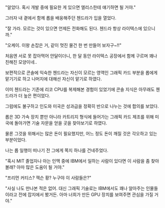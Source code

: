 "알았다. 혹시 개발 중에 필요한 게 있으면 엘리스한테 얘기하면 될 거야."

그러자 내 곁에서 함께 롭을 배웅해주던 첸드라가 입을 열었다.

"잘 가라. 모르는 것이 있으면 언제든 전화해도 된다. 첸드라 항상 라이텍스에 있으니까."

"오케이. 이왕 손잡은 거, 같이 멋진 물건 한 번 만들어 보자구~!!"

처음엔 서로 못 잡아먹어 안달이더니, 한 달 동안 라이텍스 공장에서 함께 구르며 꽤나 친해진 모양이네..

보편적으로 콘솔에 익숙한 첸드라는 자신이 모르는 영역인 그래픽 카드 부분을 롭에게 맡기기로 하고 나머지에 대해선 자신이 맡기로 하였다. 

이미 첸드라는 기존에 리코 CPU를 복제해본 경험이 있었기에 콘솔 지식은 아무래도 첸드라가 더 높은 편이었다.

그럼에도 불구하고 인도와 미국은 성과급을 정확히 반으로 나누는 것에 합의를 보았다.

롭은 3D 가속 장치 뿐만 아니라 카트리지 형식에 들어가는 그래픽 카드 제조를 위해 미국에 돌아가면 기술 자문을 얻을 곳을 찾아보기로 하였다.

물론 그것을 위해서는 많은 돈이 필요했지만, 어느 정도 돈이 깨질 것은 각오하고 있는 부분이었다.

나는 롭 일행이 떠나기 전 그에게 쪽지 하나를 건네주었다. 

"혹시 MIT 졸업자나 아는 인맥 중에 IBM에서 일하는 사람이 있다면 이 사람을 좀 찾아볼래? 아마 많은 도움이 될 거야."

"프리먼 커티스? 잭슨 황? 누구야 이 사람들은?"

"사실 나도 만나본 적은 없어. 대신 그래픽 기술로는 IBM에서도 꽤나 알아주는 인물들이라고 전에 잡지에서 봤거든. 아마 너희가 만든 GPU 장치를 보여주면 관심을 가질 거야."